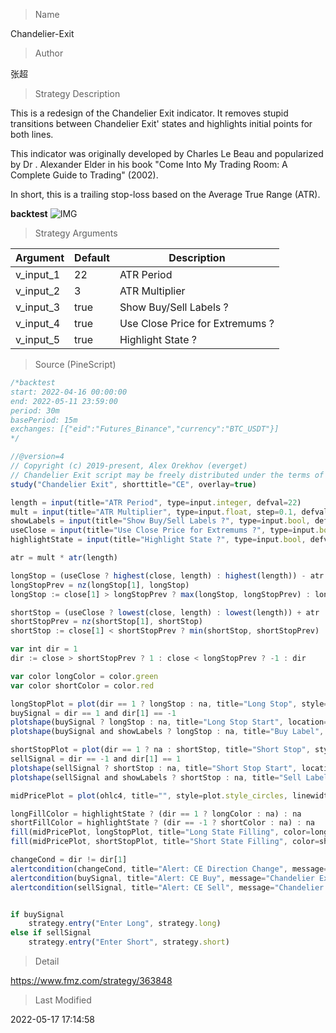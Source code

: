 
> Name

Chandelier-Exit

> Author

张超

> Strategy Description

This is a redesign of the Chandelier Exit indicator. It removes stupid transitions between Chandelier Exit' states and highlights initial points for both lines.

This indicator was originally developed by Charles Le Beau and popularized by Dr . Alexander Elder in his book "Come Into My Trading Room: A Complete Guide to Trading" (2002).

In short, this is a trailing stop-loss based on the Average True Range (ATR).

**backtest**
 ![IMG](https://www.fmz.com/upload/asset/eb0bb76fedf761b0b8.png) 

> Strategy Arguments



|Argument|Default|Description|
|----|----|----|
|v_input_1|22|ATR Period|
|v_input_2|3|ATR Multiplier|
|v_input_3|true|Show Buy/Sell Labels ?|
|v_input_4|true|Use Close Price for Extremums ?|
|v_input_5|true|Highlight State ?|


> Source (PineScript)

``` javascript
/*backtest
start: 2022-04-16 00:00:00
end: 2022-05-11 23:59:00
period: 30m
basePeriod: 15m
exchanges: [{"eid":"Futures_Binance","currency":"BTC_USDT"}]
*/

//@version=4
// Copyright (c) 2019-present, Alex Orekhov (everget)
// Chandelier Exit script may be freely distributed under the terms of the GPL-3.0 license.
study("Chandelier Exit", shorttitle="CE", overlay=true)

length = input(title="ATR Period", type=input.integer, defval=22)
mult = input(title="ATR Multiplier", type=input.float, step=0.1, defval=3.0)
showLabels = input(title="Show Buy/Sell Labels ?", type=input.bool, defval=true)
useClose = input(title="Use Close Price for Extremums ?", type=input.bool, defval=true)
highlightState = input(title="Highlight State ?", type=input.bool, defval=true)

atr = mult * atr(length)

longStop = (useClose ? highest(close, length) : highest(length)) - atr
longStopPrev = nz(longStop[1], longStop) 
longStop := close[1] > longStopPrev ? max(longStop, longStopPrev) : longStop

shortStop = (useClose ? lowest(close, length) : lowest(length)) + atr
shortStopPrev = nz(shortStop[1], shortStop)
shortStop := close[1] < shortStopPrev ? min(shortStop, shortStopPrev) : shortStop

var int dir = 1
dir := close > shortStopPrev ? 1 : close < longStopPrev ? -1 : dir

var color longColor = color.green
var color shortColor = color.red

longStopPlot = plot(dir == 1 ? longStop : na, title="Long Stop", style=plot.style_linebr, linewidth=2, color=longColor)
buySignal = dir == 1 and dir[1] == -1
plotshape(buySignal ? longStop : na, title="Long Stop Start", location=location.absolute, style=shape.circle, size=size.tiny, color=longColor, transp=0)
plotshape(buySignal and showLabels ? longStop : na, title="Buy Label", text="Buy", location=location.absolute, style=shape.labelup, size=size.tiny, color=longColor, textcolor=color.white, transp=0)

shortStopPlot = plot(dir == 1 ? na : shortStop, title="Short Stop", style=plot.style_linebr, linewidth=2, color=shortColor)
sellSignal = dir == -1 and dir[1] == 1
plotshape(sellSignal ? shortStop : na, title="Short Stop Start", location=location.absolute, style=shape.circle, size=size.tiny, color=shortColor, transp=0)
plotshape(sellSignal and showLabels ? shortStop : na, title="Sell Label", text="Sell", location=location.absolute, style=shape.labeldown, size=size.tiny, color=shortColor, textcolor=color.white, transp=0)

midPricePlot = plot(ohlc4, title="", style=plot.style_circles, linewidth=0, display=display.none, editable=false)

longFillColor = highlightState ? (dir == 1 ? longColor : na) : na
shortFillColor = highlightState ? (dir == -1 ? shortColor : na) : na
fill(midPricePlot, longStopPlot, title="Long State Filling", color=longFillColor)
fill(midPricePlot, shortStopPlot, title="Short State Filling", color=shortFillColor)

changeCond = dir != dir[1]
alertcondition(changeCond, title="Alert: CE Direction Change", message="Chandelier Exit has changed direction!")
alertcondition(buySignal, title="Alert: CE Buy", message="Chandelier Exit Buy!")
alertcondition(sellSignal, title="Alert: CE Sell", message="Chandelier Exit Sell!")


if buySignal
    strategy.entry("Enter Long", strategy.long)
else if sellSignal
    strategy.entry("Enter Short", strategy.short)
```

> Detail

https://www.fmz.com/strategy/363848

> Last Modified

2022-05-17 17:14:58
